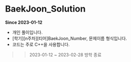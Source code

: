 # BaekJoon_Solution

**Since 2023-01-12**

+ 개인 풀이입니다.
+ [학기][n주차][티어]BaekJoon_Number, 문제이름 형식입니다.
+ 코드는 주로 C++을 사용합니다.

>> 2023-01-12 ~ 2023-02-28 방학 종료

